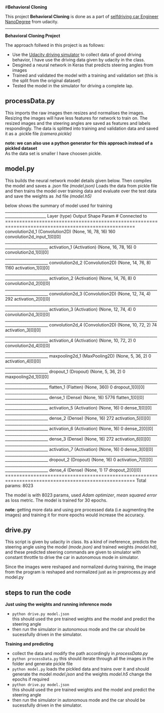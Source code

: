 #**Behavioral Cloning** 

This project **Behavioral Cloning** is done as a part of [selfdriving car Engineer NanoDegree](https://github.com/udacity/CarND-Term1-Starter-Kit) from udacity.

---

**Behavioral Cloning Project**

The approach follwed in this project is as follows:
* Use the [Udacity driving simulator](https://github.com/udacity/self-driving-car-sim) to collect data of good driving behavior, I have use the driving data given by udacity in the class.
* Desgined a neural network in Keras that predicts steering angles from images
* Trained and validated the model with a training and validation set (this is the split from the original dataset)
* Tested the model in the simulator for driving a complete lap.


## processData.py
This imports the raw images then resizes and normalises the images.
Resizing the images will have less features for network to train on. The resized images and the steering angles are saved as features and labels respondingly. The data is splitted into training and validation data and saved it as a .pickle file *(camera.pickle)*

**note: we can also use a python generator for this approach instead of a pickled dataset**                  
As the data set is smaller I have choosen pickle.

## model.py
This builds the neural network model details given below. Then compiles the model and saves a .json file *(model.json)* Loads the data from pickle file and then trains the model over training data and evaluate over the test data and save the weights as .hd file *(model.h5)*

below shows the summary of model used for training              
    ___________________________________________________________________________________________________
    Layer (type)                     Output Shape          Param #     Connected to                     
    ====================================================================================================
    convolution2d_1 (Convolution2D)  (None, 16, 78, 16)    160         convolution2d_input_1[0][0]      
    ____________________________________________________________________________________________________
    activation_1 (Activation)        (None, 16, 78, 16)    0           convolution2d_1[0][0]            
    ____________________________________________________________________________________________________
    convolution2d_2 (Convolution2D)  (None, 14, 76, 8)     1160        activation_1[0][0]               
    ____________________________________________________________________________________________________
    activation_2 (Activation)        (None, 14, 76, 8)     0           convolution2d_2[0][0]            
    ____________________________________________________________________________________________________
    convolution2d_3 (Convolution2D)  (None, 12, 74, 4)     292         activation_2[0][0]               
    ____________________________________________________________________________________________________
    activation_3 (Activation)        (None, 12, 74, 4)     0           convolution2d_3[0][0]            
    ____________________________________________________________________________________________________
    convolution2d_4 (Convolution2D)  (None, 10, 72, 2)     74          activation_3[0][0]               
    ____________________________________________________________________________________________________
    activation_4 (Activation)        (None, 10, 72, 2)     0           convolution2d_4[0][0]            
    ____________________________________________________________________________________________________
    maxpooling2d_1 (MaxPooling2D)    (None, 5, 36, 2)      0           activation_4[0][0]               
    ____________________________________________________________________________________________________
    dropout_1 (Dropout)              (None, 5, 36, 2)      0           maxpooling2d_1[0][0]             
    ____________________________________________________________________________________________________
    flatten_1 (Flatten)              (None, 360)           0           dropout_1[0][0]                  
    ____________________________________________________________________________________________________
    dense_1 (Dense)                  (None, 16)            5776        flatten_1[0][0]                  
    ____________________________________________________________________________________________________
    activation_5 (Activation)        (None, 16)            0           dense_1[0][0]                    
    ____________________________________________________________________________________________________
    dense_2 (Dense)                  (None, 16)            272         activation_5[0][0]               
    ____________________________________________________________________________________________________
    activation_6 (Activation)        (None, 16)            0           dense_2[0][0]                    
    ____________________________________________________________________________________________________
    dense_3 (Dense)                  (None, 16)            272         activation_6[0][0]               
    ____________________________________________________________________________________________________
    activation_7 (Activation)        (None, 16)            0           dense_3[0][0]                    
    ____________________________________________________________________________________________________
    dropout_2 (Dropout)              (None, 16)            0           activation_7[0][0]               
    ____________________________________________________________________________________________________
    dense_4 (Dense)                  (None, 1)             17          dropout_2[0][0]                  
    ====================================================================================================
    Total params: 8023
               
 The model is with 8023 params, used *Adam optimizer*, *mean squared error* as loss metric. The model is trained for 30 epochs.
 
 **note**: getting more data and using pre processed data (i.e augmenting the images) and training it for more epochs would increase the accuracy.

## drive.py
This script is given by udacity in class.
Its a kind of ineference, predicts the steering angle using the model *(mode.json)* and trained weights *(model.hd)*, and these predicted steering commands are given to simulator with constant throttle to drive the car in autonomous mode in simulator.

Since the images were reshaped and normalized during training, the image from the program is reshaped and normalized just as in preprocess.py and model.py

## steps to run the code

**Just using the weights and running inference mode**

* `python drive.py model.json`         
this should used the pre trained weights and the model and predict the steering angle
* then run the simulator in autonomous mode and the car should be sucessfully driven in the simulator.

**Training and predicting**

* collect the data and modify the path accordingly in *processData.py*
* `python processData.py` this should iterate through all the images in the folder and generate pickle file 
* `python model.py` loads the pickled data and trains over it and should generate the model *model.json* and the weights *model.h5*
change the epochs if required
* `python drive.py model.json`         
this should used the pre trained weights and the model and predict the steering angle
* then run the simulator in autonomous mode and the car should be sucessfully driven in the simulator.

